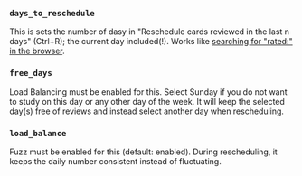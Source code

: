 ### `days_to_reschedule`

This is sets the number of dasy in "Reschedule cards reviewed in the last n days" (Ctrl+R); the current day included(!). Works like [searching for "rated:" in the browser](https://docs.ankiweb.net/searching.html?highlight=rated#answered).

### `free_days`

Load Balancing must be enabled for this. Select Sunday if you do not want to study on this day or any other day of the week. It will keep the selected day(s) free of reviews and instead select another day when rescheduling.

### `load_balance`

Fuzz must be enabled for this (default: enabled). During rescheduling, it keeps the daily number consistent instead of fluctuating.
